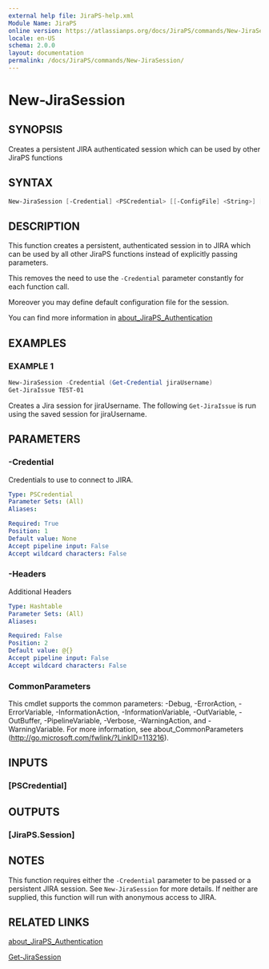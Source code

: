 ```yaml
---
external help file: JiraPS-help.xml
Module Name: JiraPS
online version: https://atlassianps.org/docs/JiraPS/commands/New-JiraSession/
locale: en-US
schema: 2.0.0
layout: documentation
permalink: /docs/JiraPS/commands/New-JiraSession/
---
```

# New-JiraSession

## SYNOPSIS

Creates a persistent JIRA authenticated session which can be used by other JiraPS functions

## SYNTAX

```powershell
New-JiraSession [-Credential] <PSCredential> [[-ConfigFile] <String>] [[-Headers] <Hashtable>] [<CommonParameters>]
```

## DESCRIPTION

This function creates a persistent,
authenticated session in to JIRA which can be used by all other
JiraPS functions instead of explicitly passing parameters.

This removes the need to use the `-Credential` parameter constantly for each function call.

Moreover you may define default configuration file for the session.

You can find more information in [about_JiraPS_Authentication](../../about/authentication.html)

## EXAMPLES

### EXAMPLE 1

```powershell
New-JiraSession -Credential (Get-Credential jiraUsername)
Get-JiraIssue TEST-01
```

Creates a Jira session for jiraUsername.
The following `Get-JiraIssue` is run using the saved session for jiraUsername.

## PARAMETERS

### -Credential

Credentials to use to connect to JIRA.

```yaml
Type: PSCredential
Parameter Sets: (All)
Aliases:

Required: True
Position: 1
Default value: None
Accept pipeline input: False
Accept wildcard characters: False
```

### -Headers

Additional Headers

```yaml
Type: Hashtable
Parameter Sets: (All)
Aliases:

Required: False
Position: 2
Default value: @{}
Accept pipeline input: False
Accept wildcard characters: False
```

### CommonParameters

This cmdlet supports the common parameters: -Debug, -ErrorAction, -ErrorVariable, -InformationAction, -InformationVariable, -OutVariable, -OutBuffer, -PipelineVariable, -Verbose, -WarningAction, and -WarningVariable.
For more information, see about_CommonParameters (http://go.microsoft.com/fwlink/?LinkID=113216).

## INPUTS

### [PSCredential]

## OUTPUTS

### [JiraPS.Session]

## NOTES

This function requires either the `-Credential` parameter to be passed or a persistent JIRA session.
See `New-JiraSession` for more details.
If neither are supplied, this function will run with anonymous access to JIRA.

## RELATED LINKS

[about_JiraPS_Authentication](../../about/authentication.html)

[Get-JiraSession](../Get-JiraSession/)
